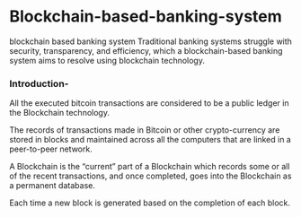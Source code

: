 # Blockchain-based-banking-system
blockchain based banking system
Traditional banking systems struggle with security, transparency, and efficiency, which a blockchain-based  banking system aims to resolve using blockchain technology.
<h3>Introduction-</h3>
All the executed bitcoin transactions are considered to be a public ledger in the Blockchain technology. 

The records of transactions made in Bitcoin or other crypto-currency are stored in blocks and maintained across all the computers that are linked in a peer-to-peer network. 

A Blockchain is the “current” part of a Blockchain which records some or all of the recent transactions, and once completed, goes into the Blockchain as a permanent database. 

Each time a new block is generated based on the completion of each block.




